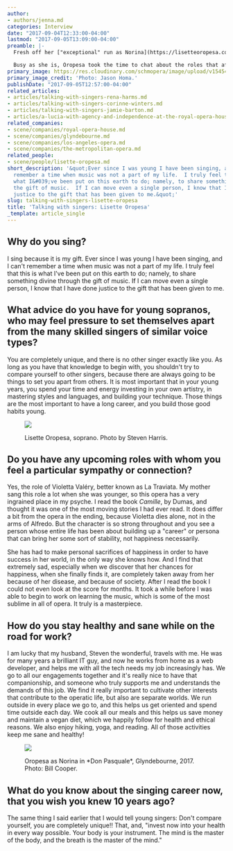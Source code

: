 ```yaml
---
author:
- authors/jenna.md
categories: Interview
date: "2017-09-04T12:33:00-04:00"
lastmod: "2017-09-05T13:09:00-04:00"
preamble: |-
  Fresh off her ["exceptional" run as Norina](https://lisetteoropesa.com/career/2017/glyndebourne-don-pasquale) in Mariame Clément's *Don Pasquale* at this summer's Glyndebourne Festival, soprano [Lisette Oropesa](/scene/people/lisette-oropesa/) is gearing up to sing the title role in the first revival of Katie Mitchell's [controversial production of *Lucia di Lammermoor*](/in-review-lucia-di-lammermoor-at-roh/) at the Royal Opera House. The Cuban-American singer will spend the rest of her season at the Metropolitan Opera (Gretel in *Hänsel and Gretel*), the Bayerische Staatsoper (Konstanze in *Die Entführung aus dem Serail*), and Los Angeles Opera (Euridice in *Orfeo ed Euridice*, Lucia in *Lucia di Lammermoor*).

  Busy as she is, Oropesa took the time to chat about the roles that affect her most, the trick to standing out in a soprano-heavy opera world, and how she keeps a clear head amid her packed schedule.
primary_image: https://res.cloudinary.com/schmopera/image/upload/v1545409169/media/webhook-uploads/1504543252009/2017-09-04---Soprano-Lisette-Oropesa-Jason--Homa.jpg.jpg
primary_image_credit: 'Photo: Jason Homa.'
publishDate: "2017-09-05T12:57:00-04:00"
related_articles:
- articles/talking-with-singers-rena-harms.md
- articles/talking-with-singers-corinne-winters.md
- articles/talking-with-singers-jamie-barton.md
- articles/a-lucia-with-agency-and-independence-at-the-royal-opera-house.md
related_companies:
- scene/companies/royal-opera-house.md
- scene/companies/glyndebourne.md
- scene/companies/los-angeles-opera.md
- scene/companies/the-metropolitan-opera.md
related_people:
- scene/people/lisette-oropesa.md
short_description: '&quot;Ever since I was young I have been singing, and I can&#039;t
  remember a time when music was not a part of my life.  I truly feel that this is
  what I&#039;ve been put on this earth to do; namely, to share something divine through
  the gift of music.  If I can move even a single person, I know that I have done
  justice to the gift that has been given to me.&quot;'
slug: talking-with-singers-lisette-oropesa
title: 'Talking with singers: Lisette Oropesa'
_template: article_single
---
```


## Why do you sing?

I sing because it is my gift.  Ever since I was young I have been singing, and I can't remember a time when music was not a part of my life.  I truly feel that this is what I've been put on this earth to do; namely, to share something divine through the gift of music.  If I can move even a single person, I know that I have done justice to the gift that has been given to me.  

## What advice do you have for young sopranos, who may feel pressure to set themselves apart from the many skilled singers of similar voice types?

You are completely unique, and there is no other singer exactly like you.  As long as you have that knowledge to begin with, you shouldn't try to compare yourself to other singers, because there are always going to be things to set you apart from others.  It is most important that in your young years, you spend your time and energy investing in your own artistry, in mastering styles and languages, and building your technique.  Those things are the most important to have a long career, and you build those good habits young.  

<figure data-type="image">

![](https://res.cloudinary.com/schmopera/image/upload/v1545409169/media/webhook-uploads/1504543284112/2017-09-04---lisette-oropesa-new-orleans--Steven-Harris.jpg.jpg)

<figcaption>Lisette Oropesa, soprano. Photo by Steven Harris.</figcaption>
</figure>

## Do you have any upcoming roles with whom you feel a particular sympathy or connection?

Yes, the role of Violetta Valéry, better known as La Traviata.  My mother sang this role a lot when she was younger, so this opera has a very ingrained place in my psyche.  I read the book *Camille*, by Dumas, and thought it was one of the most moving stories I had ever read.  It does differ a bit from the opera in the ending, because Violetta dies alone, not in the arms of Alfredo.  But the character is so strong throughout and you see a person whose entire life has been about building up a "career" or persona that can bring her some sort of stability, not happiness necessarily. 

She has had to make personal sacrifices of happiness in order to have success in her world, in the only way she knows how.  And I find that extremely sad, especially when we discover that her chances for happiness, when she finally finds it, are completely taken away from her because of her disease, and because of society.  After I read the book I could not even look at the score for months.  It took a while before I was able to begin to work on learning the music, which is some of the most sublime in all of opera.  It truly is a masterpiece.  

## How do you stay healthy and sane while on the road for work?

I am lucky that my husband, Steven the wonderful, travels with me.  He was for many years a brilliant IT guy, and now he works from home as a web developer, and helps me with all the tech needs my job increasingly has.  We go to all our engagements together and it's really nice to have that companionship, and someone who truly supports me and understands the demands of this job.  We find it really important to cultivate other interests that contribute to the operatic life, but also are separate worlds.  We run outside in every place we go to, and this helps us get oriented and spend time outside each day.  We cook all our meals and this helps us save money and maintain a vegan diet, which we happily follow for health and ethical reasons.  We also enjoy hiking, yoga, and reading.  All of those activities keep me sane and healthy!

<figure data-type="image">

![](https://res.cloudinary.com/schmopera/image/upload/v1545409169/media/webhook-uploads/1504543290452/2017-09-04---Don-pasquale-glyndebourne-lisette-oropesa_verylarge-Bill--Cooper.jpg.jpg)

<figcaption>Oropesa as Norina in *Don Pasquale*, Glyndebourne, 2017. Photo: Bill Cooper.</figcaption>
</figure>

## What do you know about the singing career now, that you wish you knew 10 years ago?

The same thing I said earlier that I would tell young singers:  Don't compare yourself, you are completely unique!!  That, and, "invest now into your health in every way possible. Your body is your instrument. The mind is the master of the body, and the breath is the master of the mind."
